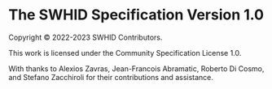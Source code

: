 # The SWHID Specification Version 1.0

Copyright © 2022-2023 SWHID Contributors.

This work is licensed under the Community Specification License 1.0.

With thanks to
Alexios Zavras,
Jean-Francois Abramatic,
Roberto Di Cosmo,
and
Stefano Zacchiroli
for their contributions and assistance.
